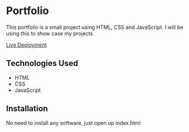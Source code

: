 # Portfolio

This portfolio is a small project using HTML, CSS and JavaScript. 
I will be using this to show case my projects.

[Live Deployment](https://ashashashr.github.io/ar-portfolio-2024/)

## Technologies Used

* HTML
* CSS
* JavaScript

## Installation

No need to install any software, just open up index.html
